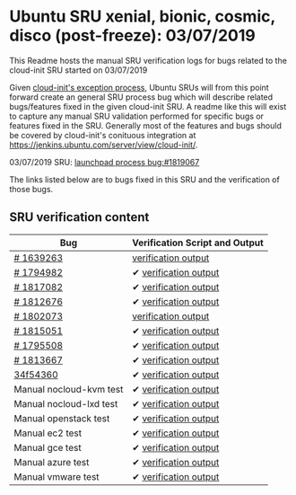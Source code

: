 Ubuntu SRU xenial, bionic, cosmic, disco (post-freeze): 03/07/2019
=====
This Readme hosts the manual SRU verification logs for bugs related to
the cloud-init SRU started on 03/07/2019

Given [cloud-init's exception
process](https://wiki.ubuntu.com/CloudinitUpdates), Ubuntu SRUs will
from this point forward create an general SRU process bug which will
describe related bugs/features fixed in the given cloud-init SRU. A
readme like this will exist to capture any manual SRU validation
performed for specific bugs or features fixed in the SRU. Generally
most of the features and bugs should be covered by cloud-init's
conituous integration at
https://jenkins.ubuntu.com/server/view/cloud-init/.


03/07/2019 SRU: [launchpad process bug:#1819067](https://pad.lv/1819067)


The links listed below are to bugs fixed in this SRU and the verification of those bugs.

## SRU verification content
| Bug | Verification Script and Output |
| -------- |  -------- |
| [# 1639263](http://pad.lv/1639263) | [verification output](../bugs/lp-1639263.txt) |
| [# 1794982](http://pad.lv/1794982) | ✔ [verification output](../bugs/lp-1794982.txt) |
| [# 1817082](http://pad.lv/1817082) | ✔ [verification output](../bugs/lp-1817082.txt) |
| [# 1812676](http://pad.lv/1812676) | ✔ [verification output](../bugs/lp-1812676.txt) |
| [# 1802073](http://pad.lv/1802073) | [verification output](../bugs/lp-1802073.txt) |
| [# 1815051](http://pad.lv/1815051) | ✔ [verification output](../bugs/lp-1815051.txt) |
| [# 1795508](http://pad.lv/1795508) | ✔ [verification output](../bugs/lp-1795508.txt) |
| [# 1813667](http://pad.lv/1813667) | ✔ [verification output](../bugs/lp-1813667.txt) |
| [34f54360](https://git.launchpad.net/cloud-init/commit/?id=34f54360) | ✔ [verification output](../bugs/git-34f54360.txt) |
| Manual nocloud-kvm test | ✔ [verification output](../manual/nocloud-kvm-18.5-45-g3554ffe8-0ubuntu1.txt) |
| Manual nocloud-lxd test | ✔ [verification output](../manual/nocloud-lxd-18.5-45-g3554ffe8-0ubuntu1.txt) |
| Manual openstack test | ✔ [verification output](../manual/openstack-sru-18.5-45-g3554ffe8-0ubuntu1.txt) |
| Manual ec2 test | ✔ [verification output](../manual/ec2-sru-18.5-45-g3554ffe8-0ubuntu1.txt) |
| Manual gce test | ✔ [verification output](../manual/gce-sru-18.5-45-g3554ffe8-0ubuntu1.txt) |
| Manual azure test | ✔ [verification output](../manual/azure-sru-18.5-45-g3554ffe8-0ubuntu1.txt) |
| Manual vmware test | ✔ [verification output](../manual/vmware-sru-18.5-45-g3554ffe8-0ubuntu1.txt) |
